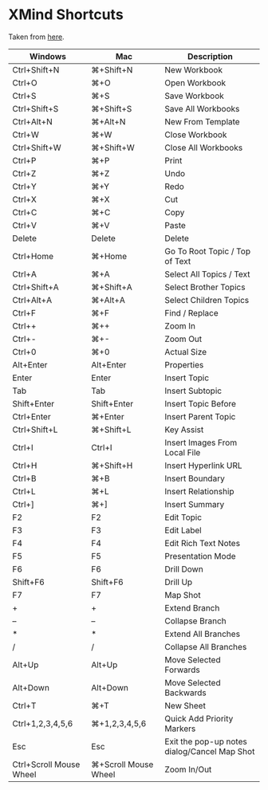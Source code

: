 # XMind Shortcuts

Taken from [here](https://www.xmind.net/blog/en/xmind-shortcuts/). 

| Windows                 | Mac                  | Description                                  |
| ----------------------- | -------------------- | -------------------------------------------- |
| Ctrl+Shift+N            | ⌘+Shift+N            | New Workbook                                 |
| Ctrl+O                  | ⌘+O                  | Open Workbook                                |
| Ctrl+S                  | ⌘+S                  | Save Workbook                                |
| Ctrl+Shift+S            | ⌘+Shift+S            | Save All Workbooks                           |
| Ctrl+Alt+N              | ⌘+Alt+N              | New From Template                            |
| Ctrl+W                  | ⌘+W                  | Close Workbook                               |
| Ctrl+Shift+W            | ⌘+Shift+W            | Close All Workbooks                          |
| Ctrl+P                  | ⌘+P                  | Print                                        |
| Ctrl+Z                  | ⌘+Z                  | Undo                                         |
| Ctrl+Y                  | ⌘+Y                  | Redo                                         |
| Ctrl+X                  | ⌘+X                  | Cut                                          |
| Ctrl+C                  | ⌘+C                  | Copy                                         |
| Ctrl+V                  | ⌘+V                  | Paste                                        |
| Delete                  | Delete               | Delete                                       |
| Ctrl+Home               | ⌘+Home               | Go To Root Topic / Top of Text               |
| Ctrl+A                  | ⌘+A                  | Select All Topics / Text                     |
| Ctrl+Shift+A            | ⌘+Shift+A            | Select Brother Topics                        |
| Ctrl+Alt+A              | ⌘+Alt+A              | Select Children Topics                       |
| Ctrl+F                  | ⌘+F                  | Find / Replace                               |
| Ctrl++                  | ⌘++                  | Zoom In                                      |
| Ctrl+-                  | ⌘+-                  | Zoom Out                                     |
| Ctrl+0                  | ⌘+0                  | Actual Size                                  |
| Alt+Enter               | Alt+Enter            | Properties                                   |
| Enter                   | Enter                | Insert Topic                                 |
| Tab                     | Tab                  | Insert Subtopic                              |
| Shift+Enter             | Shift+Enter          | Insert Topic Before                          |
| Ctrl+Enter              | ⌘+Enter              | Insert Parent Topic                          |
| Ctrl+Shift+L            | ⌘+Shift+L            | Key Assist                                   |
| Ctrl+I                  | Ctrl+I               | Insert Images From Local File                |
| Ctrl+H                  | ⌘+Shift+H            | Insert Hyperlink URL                         |
| Ctrl+B                  | ⌘+B                  | Insert Boundary                              |
| Ctrl+L                  | ⌘+L                  | Insert Relationship                          |
| Ctrl+]                  | ⌘+]                  | Insert Summary                               |
| F2                      | F2                   | Edit Topic                                   |
| F3                      | F3                   | Edit Label                                   |
| F4                      | F4                   | Edit Rich Text Notes                         |
| F5                      | F5                   | Presentation Mode                            |
| F6                      | F6                   | Drill Down                                   |
| Shift+F6                | Shift+F6             | Drill Up                                     |
| F7                      | F7                   | Map Shot                                     |
| +                       | +                    | Extend Branch                                |
| –                       | –                    | Collapse Branch                              |
| \*                      | \*                   | Extend All Branches                          |
| /                       | /                    | Collapse All Branches                        |
| Alt+Up                  | Alt+Up               | Move Selected Forwards                       |
| Alt+Down                | Alt+Down             | Move Selected Backwards                      |
| Ctrl+T                  | ⌘+T                  | New Sheet                                    |
| Ctrl+1,2,3,4,5,6        | ⌘+1,2,3,4,5,6        | Quick Add Priority Markers                   |
| Esc                     | Esc                  | Exit the pop-up notes dialog/Cancel Map Shot |
| Ctrl+Scroll Mouse Wheel | ⌘+Scroll Mouse Wheel | Zoom In/Out                                  |
